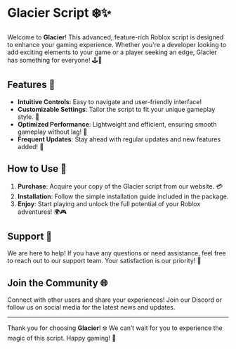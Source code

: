# Glacier Script ❄️✨

Welcome to **Glacier**! This advanced, feature-rich Roblox script is designed to enhance your gaming experience. Whether you're a developer looking to add exciting elements to your game or a player seeking an edge, Glacier has something for everyone! 🕹️💎

## Features 🌟

- **Intuitive Controls**: Easy to navigate and user-friendly interface!
- **Customizable Settings**: Tailor the script to fit your unique gameplay style. 🎨
- **Optimized Performance**: Lightweight and efficient, ensuring smooth gameplay without lag! 🚀
- **Frequent Updates**: Stay ahead with regular updates and new features added! 🔄

## How to Use 📜

1. **Purchase**: Acquire your copy of the Glacier script from our website. 💳
2. **Installation**: Follow the simple installation guide included in the package.
3. **Enjoy**: Start playing and unlock the full potential of your Roblox adventures! 🌍🎮

## Support 🤝

We are here to help! If you have any questions or need assistance, feel free to reach out to our support team. Your satisfaction is our priority! 💌

## Join the Community 🌐

Connect with other users and share your experiences! Join our Discord or follow us on social media for the latest news and updates.

---

Thank you for choosing **Glacier**! ❄️ We can’t wait for you to experience the magic of this script. Happy gaming! 🎉
